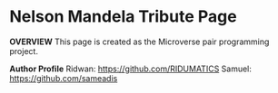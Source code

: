 # Nelson Mandela Tribute Page

**OVERVIEW** 
This page is created as the Microverse pair programming project.

**Author Profile**
Ridwan: https://github.com/RIDUMATICS
Samuel: https://github.com/sameadis
